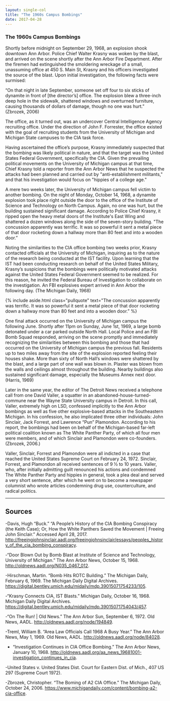 ```yaml
---
layout: single-col
title: "The 1960s Campus Bombings"
date: 2017-04-28
---
```


### The 1960s Campus Bombings

Shortly before midnight on September 29, 1968, an explosion shook downtown Ann Arbor. Police Chief Walter Krasny was woken by the blast, and arrived on the scene shortly after the Ann Arbor Fire Department. After the firemen had extinguished the smoldering wreckage of a small, unassuming office at 450 S. Main St, Krasny and his officers investigated the source of the blast. Upon initial investigation, the following facts were surmised:

“On that night in late September, someone set off four to six sticks of dynamite in front of [the director’s] office. The explosion blew a three-inch deep hole in the sidewalk, shattered windows and overturned furniture, causing thousands of dollars of damage, though no one was hurt.” (Zbrozek, 2006)

The office, as it turned out, was an undercover Central Intelligence Agency recruiting office. Under the direction of John F. Forrester, the office existed with the goal of recruiting students from the University of Michigan and Michigan State campuses to the CIA task force.

Having ascertained the office’s purpose, Krasny immediately suspected that the bombing was likely political in nature, and that the target was the United States Federal Government, specifically the CIA. Given the prevailing political movements on the University of Michigan campus at that time, Chief Krasny told a reporter from the Ann Arbor News that he suspected the attacks had been planned and carried out by "anti-establishment militants," and that his investigation would focus on "hippies of a college age."

A mere two weeks later, the University of Michigan campus fell victim to another bombing. On the night of Monday, October 14, 1968, a dynamite explosion took place right outside the door to the office of the Institute of Science and Technology on North Campus. Again, no one was hurt, but the building sustained significant damage. According to Police Chief Krasny, it ripped open the heavy metal doors of the Institute's East Wing and shattered a dozen windows along the side of the seven-story building. "The concussion apparently was terrific. It was so powerful it sent a metal piece of that door rocketing down a hallway more than 80 feet and into a wooden door.”

Noting the similarities to the CIA office bombing two weeks prior, Krasny contacted officials at the University of Michigan, inquiring as to the nature of the research being conducted at the IST facility. Upon learning that the IST had been conducting research on behalf of the United States Military, Krasny’s suspicions that the bombings were politically motivated attacks against the United States Federal Government seemed to be realized. For this reason, he invited the Federal Bureau of Investigation to collaborate on the investigation. An FBI explosives expert arrived in Ann Arbor the following day. (The Michigan Daily, 1968)

{% include aside.html class="pullquote" text="The concussion apparently was terrific. It was so powerful it sent a metal piece of that door rocketing down a hallway more than 80 feet and into a wooden door.” %}

One final attack occurred on the University of Michigan campus the following June. Shortly after 11pm on Sunday, June 1st, 1969, a large bomb detonated under a car parked outside North Hall. Local Police and an FBI Bomb Squad responded, arriving on the scene promptly and immediately recognizing the similarities between this bombing and those that had occurred on the University of Michigan campus the previous fall.
Residents up to two miles away from the site of the explosion reported feeling their houses shake. More than sixty of North Hall’s windows were shattered by the blast, and a large part of one wall was blown in. Plaster was blown from the walls and ceilings almost throughout the building. Nearby buildings also sustained significant damage, especially the Museums Annex next door. (Harris, 1969)

Later in the same year, the editor of The Detroit News received a telephone call from one David Valler, a squatter in an abandoned-house-turned-commune near the Wayne State University campus in Detroit. In this call, Valler, extremely high on LSD, confessed implicitly to the Ann Arbor bombings as well as five other explosive-based attacks in the Southeastern Michigan. In his confession, he also implicated three other individuals: John Sinclair, Jack Forrest, and Lawrence “Pun” Plamondon. According to his report, the bombings had been on behalf of the Michigan-based far-left political coalition known as The White Panther Party, of which all four men were members, and of which Sinclair and Plamondon were co-founders. (Zbrozek, 2006.)


Valler, Sinclair, Forrest and Plamondon were all indicted in a case that reached the United States Supreme Court on February 24, 1972. Sinclair, Forrest, and Plamondon all received sentences of 9 ½ to 10 years. Valler, who, after initially admitting guilt renounced his actions and condemned The White Panther Party and hippies in general, took a plea deal and served a very short sentence, after which he went on to become a newspaper columnist who wrote articles condemning drug use, counterculture, and radical politics.

---
## Sources

-Davis, Hugh “Buck.” “A People’s History of the CIA Bombing Conspiracy (the Keith Case); Or, How the White Panthers Saved the Movement | Freeing John Sinclair.” Accessed April 28, 2017. http://freeingjohnsinclair.aadl.org/freeingjohnsinclair/essays/peoples_history_of_the_cia_bombing_conspiracy.

-“Door Blown Out by Bomb Blast at Institute of Science and Technology, University of Michigan.” The Ann Arbor News, October 15, 1968. http://oldnews.aadl.org/N035_0467_012.

-Hirschman, Martin. “Bomb Hits ROTC Building.” The Michigan Daily, February 6, 1969. The Michigan Daily Digital Archives. https://digital.bentley.umich.edu/midaily/mdp.39015071754233/105.

-“Krasny Connects CIA, IST Blasts.” Michigan Daily, October 16, 1968. Michigan Daily Digital Archives. https://digital.bentley.umich.edu/midaily/mdp.39015071754043/457.

-“On The Run! | Old News.” The Ann Arbor Sun, September 6, 1972. Old News, AADL. http://oldnews.aadl.org/node/194849.

-Treml, William B. “Area Law Officials Call 1968 A Busy Year.” The Ann Arbor News, May 1, 1969. Old News, AADL. http://oldnews.aadl.org/node/84028.

- “Investigation Continues in CIA Office Bombing.” The Ann Arbor News, January 10, 1968. http://oldnews.aadl.org/aa_news_19681001-investigation_continues_in_cia.

-United States v. United States Dist. Court for Eastern Dist. of Mich., 407 US 297 (Supreme Court 1972).

-Zbrozek, Christopher. “The Boming of A2 CIA Office.” The Michigan Daily, October 24, 2006. https://www.michigandaily.com/content/bombing-a2-cia-office.
